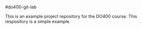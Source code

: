#do400-git-lab

This is an example project repository for the DO400 course.
This respository is a simple example.
